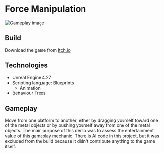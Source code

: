 # Force Manipulation
![Gameplay image](https://i.ibb.co/0jHc4c2/Untitled-1.png)
 
## Build
Download the game from [Itch.io](https://articunatu.itch.io/force-manipulation)

## Technologies
* Unreal Engine 4.27
* Scripting language: Blueprints
  - Animation
* Behaviour Trees

## Gameplay
Move from one platform to another, either by dragging yourself toward one of the metal objects or by pushing yourself away from one of the metal objects.
The main purpose of this demo was to assess the entertainment value of this gameplay mechanic.
There is AI code in this project, but it was excluded from the build because it didn't contribute anything to the game itself.
